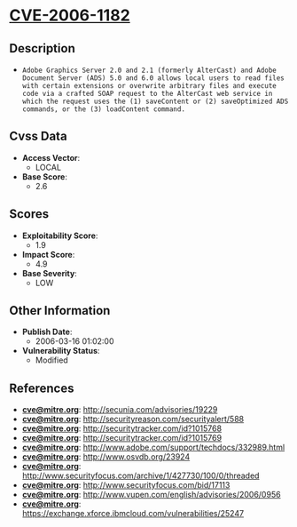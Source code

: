 
# [CVE-2006-1182](http://secunia.com/advisories/19229)

## Description

- `Adobe Graphics Server 2.0 and 2.1 (formerly AlterCast) and Adobe Document Server (ADS) 5.0 and 6.0 allows local users to read files with certain extensions or overwrite arbitrary files and execute code via a crafted SOAP request to the AlterCast web service in which the request uses the (1) saveContent or (2) saveOptimized ADS commands, or the (3) loadContent command.`

## Cvss Data

- **Access Vector**:
  - LOCAL
- **Base Score**:
  - 2.6

## Scores

- **Exploitability Score**:
  - 1.9
- **Impact Score**:
  - 4.9
- **Base Severity**:
  - LOW

## Other Information

- **Publish Date**:
  - 2006-03-16 01:02:00
- **Vulnerability Status**:
  - Modified

## References

- **cve@mitre.org**: http://secunia.com/advisories/19229
- **cve@mitre.org**: http://securityreason.com/securityalert/588
- **cve@mitre.org**: http://securitytracker.com/id?1015768
- **cve@mitre.org**: http://securitytracker.com/id?1015769
- **cve@mitre.org**: http://www.adobe.com/support/techdocs/332989.html
- **cve@mitre.org**: http://www.osvdb.org/23924
- **cve@mitre.org**: http://www.securityfocus.com/archive/1/427730/100/0/threaded
- **cve@mitre.org**: http://www.securityfocus.com/bid/17113
- **cve@mitre.org**: http://www.vupen.com/english/advisories/2006/0956
- **cve@mitre.org**: https://exchange.xforce.ibmcloud.com/vulnerabilities/25247
